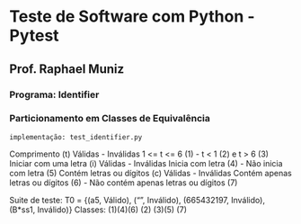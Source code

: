 # Teste de Software com Python - Pytest

## Prof. Raphael Muniz

### Programa: Identifier

### Particionamento em Classes de Equivalência

``implementação: test_identifier.py``

Comprimento (t)
            Válidas      -     Inválidas
         1 <= t <= 6 (1) - t < 1 (2) e t > 6 (3)
Iniciar com uma letra (i)
            Válidas      -     Inválidas
    Inicia com letra (4) - Não inicia com letra (5)
Contém letras ou dígitos (c)
            Válidas                    -     Inválidas
   Contém apenas letras ou dígitos (6) - Não contém apenas letras ou dígitos (7)

Suite de teste: T0 = {(a5, Válido), (“”, Inválido), (665432197, Inválido), (B*ss1, Inválido)}
            Classes:   (1)(4)(6)        (2)               (3)(5)                (7)